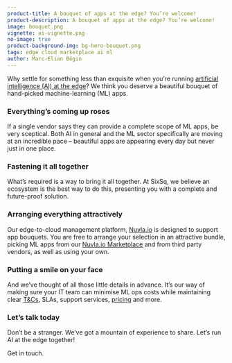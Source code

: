 ```yaml
---
product-title: A bouquet of apps at the edge? You’re welcome! 
product-description: A bouquet of apps at the edge? You’re welcome! 
image: bouquet.png
vignette: ai-vignette.png
no-image: true
product-background-img: bg-hero-bouquet.png
tags: edge cloud marketplace ai ml
author: Marc-Elian Bégin
---
```


Why settle for something less than exquisite when you’re running [artificial intelligence (AI) at the edge](/blog/discover/2024/03/22/running-ai-at-the-edge.html)? We think you deserve a beautiful bouquet of hand-picked machine-learning (ML) apps.  
 
### Everything’s coming up roses 
 
If a single vendor says they can provide a complete scope of ML apps, be very sceptical. Both AI in general and the ML sector specifically are moving at an incredible pace – beautiful apps are appearing every day but never just in one place.  
 
### Fastening it all together 
  
What’s required is a way to bring it all together. At SixSq, we believe an ecosystem is the best way to do this, presenting you with a complete and future-proof solution. 
 
### Arranging everything attractively 
 
Our edge-to-cloud management platform, [Nuvla.io](/platform) is designed to support app bouquets. You are free to arrange your selection in an attractive bundle, picking ML apps from our [Nuvla.io Marketplace](/marketplace) and from third party vendors, as well as using your own.  
 
### Putting a smile on your face 
 
And we’ve thought of all those little details in advance. It’s our way of making sure your IT team can minimise ML ops costs while maintaining clear [T&Cs](https://sixsq.com/legal/legal-general-terms-and-conditions-v2.html), SLAs, support services, [pricing](https://sixsq.com/pricing) and more.  
 
### Let’s talk today 
 
Don’t be a stranger. We’ve got a mountain of experience to share. Let’s run AI at the edge together! 

Get in touch. 
 
 